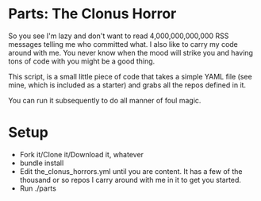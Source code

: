 # Parts: The Clonus Horror

So you see I'm lazy and don't want to read 4,000,000,000,000 RSS messages telling me who committed what.  I also like to carry my code around with me.   You never know when the mood will strike you and having tons of code with you might be a good thing.   

This script, is a small little piece of code that takes a simple YAML file (see mine, which is included as a starter) and grabs all the repos defined in it.

You can run it subsequently to do all manner of foul magic.

# Setup

* Fork it/Clone it/Download it, whatever
* bundle install
* Edit the_clonus_horrors.yml until you are content.  It has a few of the thousand or so repos I carry around with me in it to get you started.
* Run ./parts
